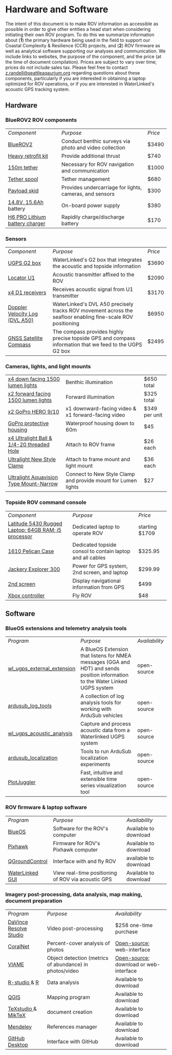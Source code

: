 # Hardware and Software 

The intent of this document is to make ROV information as accessible as possible in order to give other entities a head start when considering initiating their own ROV program. To do this we summarize information about (**1**) the primary hardware being used in the field to support our Coastal Complexity & Resilience (CCR) projects, and (**2**) ROV firmware as well as analytical software supporting our analyses and communication. We include links to websites, the purpose of the component, and the price (at the time of document compilation). Prices are subject to vary over time; prices do not include sales tax. Please feel free to contact z.randell@seattleaqaurium.org regarding questions about these components, particularly if you are interested in obtaining a laptop optimized for ROV operations, or if you are interested in WaterLinked's acoustic GPS tracking system. 

## Hardware

### BlueROV2 ROV components
<table>
  <tr> <td> <i>Component</i> </td> <td> <i>Purpose</i> </td> <td> <i>Price</i> </td> </tr>
  <tr> <td> <a href="https://bluerobotics.com/store/rov/bluerov2/"> BlueROV2 </a></td> <td> Conduct benthic surveys via photo and video collection </td> <td> $3490 </td> </tr>
  <tr> <td> <a href="https://bluerobotics.com/store/rov/bluerov2-upgrade-kits/brov2-heavy-retrofit-r1-rp/"> Heavy retrofit kit </a></td> <td> Provide additional thrust </td> <td> $740 </td> </tr>
  <tr> <td> <a href="https://bluerobotics.com/store/cables-connectors/cables/fathom-rov-tether-rov-ready/"> 150m tether </a></td> <td> Necessary for ROV navigation and communication </td> <td> $1000 </td> </tr>
  <tr> <td> <a href="https://bluerobotics.com/store/cables-connectors/tether-management/tms-asm-kit-vp/"> Tether spool </a></td> <td> Tether management </td> <td> $680 </td> </tr>
  <tr> <td> <a href="https://bluerobotics.com/store/rov/bluerov2-accessories/brov-payload-skid/"> Payload skid </a></td> <td> Provides undercarriage for lights, cameras, and sensors </td> <td> $300 </td> </tr>
  <tr> <td> <a href="https://bluerobotics.com/store/comm-control-power/powersupplies-batteries/battery-li-4s-15-6ah/"> 14.8V, 15.6Ah </a> battery </td> <td> On-board power supply </td> <td> $380 </td> </tr>
  <tr> <td> <a href="https://bluerobotics.com/store/comm-control-power/powersupplies-batteries/battery-charger-h6pro-r1/"> H6 PRO Lithium battery charger </a></td> <td> Rapidily charge/discharge battery </td> <td> $170 </td> </tr>
</table>

### Sensors
<table>
<tr> <td> <i>Component</i> </td> <td> <i>Purpose</i> </td> <td> <i>Price</i> </td> </tr>
<tr> <td> <a href="https://waterlinked.com/shop/underwater-gps-g2-standard-kit-132?hsCtaTracking=0a800400-424e-4db6-93bc-2b699c906568%7C4c019475-c807-4b4d-94e9-fea9b444eeec#attr=19"> UGPS G2 box </a></td> <td> WaterLinked's G2 box that integrates the acoustic and topside information </td> <td> $3690 </td> </tr>
<tr> <td> <a href="https://waterlinked.com/shop/underwater-gps-g2-locator-u1-122?category=2#attr="> Locator U1 </a></td> <td> Acoustic transmitter affixed to the ROV </td> <td> $2090 </td> </tr>
<tr> <td> <a href="https://waterlinked.github.io/underwater-gps/receiver-d1/"> x4 D1 receivers </a></td> <td> Receives acoustic signal from U1 transmitter </td> <td> $3170 </td> </tr>
<tr> <td> <a href="https://bluerobotics.com/store/the-reef/dvl-a50/"> Doppler Velocity Log (DVL A50) </a></td> <td> WaterLinked's DVL A50 precisely tracks ROV movement across the seafloor enabling fine-scale ROV positioning </td> <td> $6950 </td> </tr>
<tr> <td> <a href="https://www.advancednavigation.com/inertial-navigation-systems/satellite-compass/gnss-compass/"> GNSS Satellite Compass </a></td> <td> The compass provides highly precise topside GPS and compass information that we feed to the UGPS G2 box </td> <td> $2495 </td> </tr>
</table>

### Cameras, lights, and light mounts 
<table>
  <tr> <td> <a href="https://bluerobotics.com/store/thrusters/lights/lumen-sets-r2-rp/"> x4 down facing 1500 lumen lights </a></td> <td> Benthic illumination </td> <td> $650 total </td> </tr>
    <tr> <td> <a href="https://bluerobotics.com/store/thrusters/lights/lumen-sets-r2-rp/"> x2 forward facing 1500 lumen lights </a></td> <td> Forward illumination </td> <td> $325 total </td> </tr>
  <tr> <td> <a href="https://gopro.com/en/us/shop/cameras/hero10-black/CHDHX-101-master.html?option-id=CHDHX-101-master"> x2 GoPro HERO 9/10 </a></td> <td> x1 downward-facing video & x1 forward-facing video </td> <td> $349 per unit  </td> </tr>
    <tr> <td> <a href="https://gopro.com/en/us/shop/mounts-accessories/protective-housing-plus-waterproof-case/ADDIV-001.html"> GoPro protective housing </a></td> <td> Waterproof housing down to 60m </td> <td> $45 </td> </tr>
  <tr> <td> <a href="https://www.backscatter.com/Ultralight-14-20-Adaptor-Female"> x4 Ultralight Ball & 1/4-20 threaded Hole </a></td> <td> Attach to ROV frame  </td> <td> $26 each </td> </tr>
  <tr> <td> <a href="https://www.backscatter.com/Ultralight-New-Style-Clamp-15-degrees-side-movemen"> Ultralight New Style Clamp </a></td> <td> Attach to frame mount and light mount </td> <td> $36 each </td> </tr>
  <tr> <td> <a href="https://www.backscatter.com/Ultralight-Aquavision-Type-Mount-Narrow-w-Std-and"> Ultralight Aquavision Type Mount-Narrow </a></td> <td> Connect to New Style Clamp and provide mount for Lumen lights </td> <td> $27 </td> </tr>
</table>

### Topside ROV command console
<table>
<tr> <td> <i>Component</i> </td> <td> <i>Purpose</i> </td> <td> <i>Price</i> </td> </tr>
<tr> <td> <a href="https://www.dell.com/en-us/shop/dell-laptops/latitude-5430-rugged-laptop/spd/latitude-14-5430-laptop"> Latitude 5430 Rugged Laptop; 64GB RAM; i5 processor </a></td> <td> Dedicated laptop to operate ROV </td> <td> starting $1709 </td> </tr>
 <tr> <td> <a href="https://www.pelican.com/us/en/product/cases/protector/1610"> 1610 Pelican Case </a></td> <td> Dedicated topside consol to contain laptop and all cables </td> <td> $325.95 </td> </tr>  
<tr> <td> <a href="https://www.amazon.com/Jackery-Portable-Explorer-Generator-Optional/dp/B082TMBYR6/ref=sr_1_3?keywords=jackery+300&qid=1679865947&sprefix=jackery%2Caps%2C178&sr=8-3&ufe=app_do%3Aamzn1.fos.c3015c4a-46bb-44b9-81a4-dc28e6d374b3"> Jackery Explorer 300 </a></td> <td> Power for GPS system, 2nd screen, and laptop </td> <td> $299.99 </td> </tr>
<tr> <td> <a href="https://www.xenarc.com/1022YH-10-inch-sunlight-readable-lcd-display-monitor-with-hdmi-dvi-vga-av-inputs.html"> 2nd screen  </a></td> <td> Display navigational information from GPS </td> <td> $499 </td> </tr>  
<tr> <td> <a href="https://www.amazon.com/Xbox-Core-Controller-Carbon-Black-one/dp/B08DF248LD/ref=sr_1_4?crid=1021IBD9OXI1A&keywords=Xbox+game+controller&qid=1679866086&sprefix=xbox+game+controlle%2Caps%2C152&sr=8-4"> Xbox controller </a></td> <td> Fly ROV </td> <td> $48 </td> </tr>  
</table>


## Software 

### BlueOS extensions and telemetry analysis tools
<table>
  <tr> <td> <i>Program</i> </td> <td> <i>Purpose</i> </td> <td> <i>Availability</i> </td> </tr>
  <tr> <td> <a href="https://github.com/clydemcqueen/wl_ugps_external_extension"> wl_ugps_external_extension </a></td> <td> A BlueOS Extension that listens for NMEA messages (GGA and HDT) and sends position information to the Water Linked UGPS system  </td> <td> open-source </td> </tr>
<tr> <td> <a href="https://github.com/clydemcqueen/ardusub_log_tools"> ardusub_log_tools </a></td> <td> A collection of log analysis tools for working with ArduSub vehicles </td> <td> open-source </td> </tr>
<tr> <td> <a href="https://github.com/clydemcqueen/wl_ugps_acoustic_analysis"> wl_ugps_acoustic_analysis </a></td> <td> Capture and process acoustic data from a Waterlinked UGPS system </td> <td> open-source </td> </tr>
<tr> <td> <a href="https://github.com/clydemcqueen/ardusub_localization"> ardusub_localization </a></td> <td> Tools to run ArduSub localization experiments </td> <td> open-source </td> </tr>
<tr> <td> <a href="https://plotjuggler.io/"> PlotJuggler </a></td> <td> Fast, intuitive and extensible
time series visualization tool </td> <td> open-source </td> </tr>
</table>

### ROV firmware & laptop software
<table>
  <tr> <td> <i>Program</i> </td> <td> <i>Purpose</i> </td> <td> <i>Availability</i> </td> </tr>
  <tr> <td> <a href="https://docs.bluerobotics.com/ardusub-zola/software/onboard/BlueOS-1.0/overview/"> BlueOS </a></td> <td> Software for the ROV's computer </td> <td> Available to download </td> </tr>
  <tr> <td> <a href="https://discuss.bluerobotics.com/t/software-updates/1128"> Pixhawk </a></td> <td> Firmware for ROV's Pixhawk computer </td> <td> Available to download </td> </tr>
  <tr> <td> <a href="http://qgroundcontrol.com/"> QGroundControl </a></td> <td> Interface with and fly ROV </td> <td> available to download </td> </tr>
  <tr> <td> <a href="https://waterlinked.github.io/underwater-gps/gui/position/"> WaterLinked GUI </a></td> <td> View real-time positioning of ROV via acoustic GPS </td> <td> Available to download </td> </tr>
  </table>

### Imagery post-processing, data analysis, map making, document preparation
<table>
<tr> <td> <i>Program</i> </td> <td> <i>Purpose</i> </td> <td> <i>Availability</i> </td> </tr>
<tr> <td> <a href="https://www.blackmagicdesign.com/products/davinciresolve/studio"> DaVince Resolve Studio </a></td> <td> Video post-processing </td> <td> $258 one-time purchase </td> </tr>
 <tr> <td> <a href="https://coralnet.ucsd.edu/about/"> CoralNet </a></td> <td> Percent-cover analysis of photos </td> <td> <a href="https://github.com/beijbom/coralnet"> Open-source</a>; web-interface </td> </tr>
<tr> <td> <a href="https://www.viametoolkit.org/wp-content/uploads/2020/09/VIAME-AI-Workshop-Aug2020.pdf"> VIAME </a></td> <td> Object detection (metrics of abundance) in photos/video </td> <td> <a href="https://github.com/viame/VIAME"> Open-source</a>; download or web-interface </td> </tr>
<tr> <td> <a href="https://www.rstudio.com/products/rstudio/download/"> R-studio </a> & <a href="https://www.r-project.org/"> R</a> </a></td> <td> Data analysis </td> <td> Available to download </td> </tr>
<tr> <td> <a href="https://www.qgis.org/en/site/"> QGIS </a> </td> <td> Mapping program </td> <td> Available to download </td> </tr>
<tr> <td> <a href="https://www.texstudio.org/"> TeXstudio </a> & <a href="https://miktex.org/"> MikTeX </a></td> <td> document creation </td> <td> Available to download </td> </tr>
<tr> <td> <a href="https://www.mendeley.com/"> Mendeley </a> </td> <td> References manager </td> <td> Available to download </td> </tr>
<tr> <td> <a href="https://desktop.github.com/"> GitHub Desktop </a> </td> <td> Interface with GitHub </td> <td> Available to download </td> </tr>
</table>
